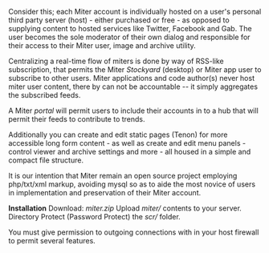 Consider this; each Miter account is individually hosted on a user's personal third party server (host) - either purchased or free - as opposed to supplying content to hosted services like Twitter, Facebook and Gab. The user becomes the sole moderator of their own dialog and responsible for their access to their Miter user, image and archive utility.

Centralizing a real-time flow of miters is done by way of RSS-like subscription, that permits the Miter *Stockyard* (desktop) or Miter app user to subscribe to other users. Miter applications and code author(s) never host miter user content, there by can not be accountable -- it simply aggregates the subscribed feeds.

A Miter *portal* will permit users to include their accounts in to a hub that will permit their feeds to contribute to trends.

Additionally you can create and edit static pages (Tenon) for more accessible long form content - as well as create and edit menu panels - control viewer and archive settings and more - all housed in a simple and compact file structure.

It is our intention that Miter remain an open source project employing php/txt/xml markup, avoiding mysql so as to aide the most novice of users in implementation and preservation of their Miter account.

**Installation**
Download: *miter.zip*
Upload *miter/* contents to your server.
Directory Protect (Password Protect) the *scr/* folder.

You must give permission to outgoing connections with in your host firewall to permit several features.
